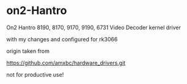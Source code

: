 # on2-Hantro
 On2 Hantro 8190, 8170, 9170, 9190, 6731 Video Decoder kernel driver

with my changes and configured for rk3066

origin taken from

https://github.com/amxbc/hardware_drivers.git

not for productive use!
